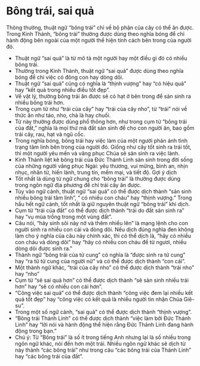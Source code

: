 # Bông trái, sai quả

Thông thường, thuật ngữ “bông trái” chỉ về bộ phận của cây có thể ăn được.  Trong Kinh Thánh, “bông trái” thường được dùng theo nghĩa bóng để chỉ hành động bên ngoài của một người thể hiện tính cách bên trong của người đó.
- Thuật ngữ “sai quả” là từ mô tả một người hay một điều gì đó có nhiều bông trái.
- Thường trong Kinh Thánh, thuật ngữ “sai quả” được dùng theo nghĩa bóng để chỉ việc có đông con hay dòng dõi.
- Thuật ngữ “sai quả” cũng có nghĩa là “thịnh vượng” hay “có hiệu quả” hay “kết quả trong nhiều điều tốt đẹp”.
- Về vật lý, thường bông trái ăn được sẽ có hạt ở bên trong để sản sinh ra nhiều bông trái hơn.
- Trong cụm từ như “trái của cây” hay “trái của cây nho”, từ “trái” nói về thức ăn như táo, nho, chà là hay chuối.
- Từ này thường được dùng phổ thông hơn, như trong cụm từ “bông trái của đất,” nghĩa là mọi thứ mà đất sản sinh để cho con người ăn, bao gồm trái cây, rau, hạt và ngũ cốc.
- Trong nghĩa bóng, bông trái hay việc làm của một người phản ánh tình trạng tâm linh bên trong của người đó.  Giống như cây tốt sinh ra trái tốt, thì một người yêu mến và vâng phục Chúa sẽ sản sinh ra việc lành.
- Kinh Thánh liệt kê bông trái của Đức Thánh Linh sản sinh trong đời sống của những người vâng phục Ngài: yêu thương, vui mừng, bình an, nhịn nhục, nhân từ, hiền lành, trung tín, mềm mại, và tiết độ.
Gợi ý dịch
- Tốt nhất là dùng từ ngữ chung cho “bông trái” là thường được dùng trong ngôn ngữ địa phương để chỉ trái cây ăn được.
- Tùy vào ngữ cảnh, thuật ngữ “sai quả” có thể được dịch thành “sản sinh nhiều bông trái tâm linh”, “ có nhiều con cháu” hay “thịnh vượng.”  Trong hầu hết ngữ cảnh, tốt nhất là giữ nguyên thuật ngữ “bông trái” khi dịch.
- Cụm từ “trái của đất” có thể được dịch thành “trái do đất sản sinh ra” hay “vụ mùa trồng trong một vùng đất”.
- Câu nói, “hãy sinh sôi nảy nở và thêm nhiều lên” là mạng lệnh cho con người sinh ra nhiều con cái và dòng dõi.  Nếu dịch đúng nghĩa đen không làm cho ý nghĩa của câu này chính xác, thì có thể dịch là, “hãy có nhiều con cháu và dòng dõi” hay “hãy có nhiều con cháu để từ ngươi, nhiều dòng dõi được sinh ra.”
- Thành ngữ “bông trái của tử cung” có nghĩa là “được sinh ra tử cung” hay “ra từ tử cung của người nữ” và có thể được dịch thành “con cái”.
- Một thành ngữ khác, “trái của cây nho” có thể được dịch thành “trái nho” hay “nho”
- Cụm từ “sẽ sai quả hơn” có thể được dịch thành “sẽ sản sinh nhiều trái hơn” hay “sẽ có nhiều con cái hơn”.
- “Công việc sai quả” có thể được dịch thành “công việc đem lại nhiều kết quả tốt đẹp” hay “công việc có kết quả là nhiều người tin nhận Chúa Giê-su”.
- Trong một số ngữ cảnh, “sai quả” có thể được dịch thành “thịnh vượng”.
- “Bông trái Thánh Linh” có thế được dịch thành “việc làm bởi Đức Thánh Linh” hay “lời nói và hành động thể hiện rằng Đức Thánh Linh đang hành động trong bạn.”
- Chú ý: Từ “Bông trái” là số ít trong tiếng Anh nhưng lại là số nhiều trong ngôn ngữ khác, nói đến hơn một trái.  Nhiều ngôn ngữ khác sẽ dịch từ này thành “các bông trái” như trong câu “các bông trái của Thánh Linh” hay “các bông trái của đất”.

